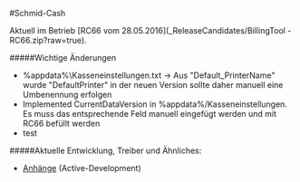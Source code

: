 #Schmid-Cash

Aktuell im Betrieb [RC66 vom 28.05.2016](_ReleaseCandidates/BillingTool - RC66.zip?raw=true).

#####Wichtige Änderungen
* %appdata%\Kasseneinstellungen.txt -> Aus "Default_PrinterName" wurde "DefaultPrinter" in der neuen Version sollte daher manuell eine Umbenennung erfolgen
* Implemented CurrentDataVersion in %appdata%/Kasseneinstellungen. Es muss das entsprechende Feld manuell eingefügt werden und mit RC66 befüllt werden
* test
[](CHANGELOGEND)

#####Aktuelle Entwicklung, Treiber und Ähnliches:
* [Anhänge](https://github.com/cssack/ProjectSchmid/tree/Active-Development/TanzschuleSchmid/_Anh%C3%A4nge) (Active-Development)
